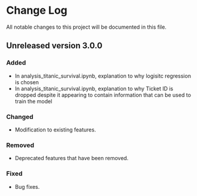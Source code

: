 # Change Log

All notable changes to this project will be documented in this file.

## Unreleased version 3.0.0

### Added

- In analysis_titanic_survival.ipynb, explanation to why logisitc regression is chosen
- In analysis_titanic_survival.ipynb, explanation to why Ticket ID is dropped despite it appearing to contain information that can be used to train the model

### Changed

- Modification to existing features.

### Removed

- Deprecated features that have been removed.

### Fixed

- Bug fixes.
